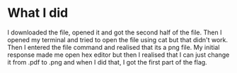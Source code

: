 # What I did
I downloaded the file, opened it and got the second half of the file. Then I opened my terminal and tried to open the file using cat but that didn't work. Then I entered the file command and realised that its a png file. My initial response made me open hex editor but then I realised that I can just change it from .pdf to .png and when I did that, I got the first part of the flag.
